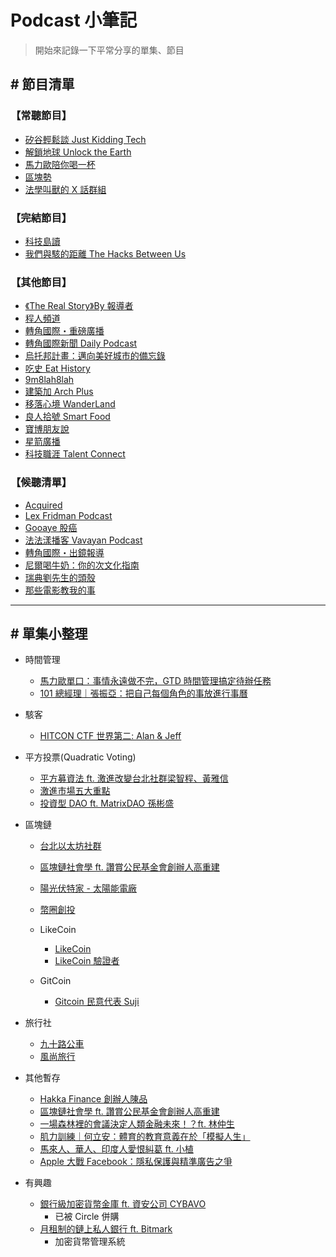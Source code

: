 ##### <!-- ref -->

###### <!-- 常聽節目 -->

[矽谷輕鬆談 just kidding tech]: https://podcasts.apple.com/tw/podcast/%E7%9F%BD%E8%B0%B7%E8%BC%95%E9%AC%86%E8%AB%87-just-kidding-tech/id1493189417
[解鎖地球 unlock the earth]: https://podcasts.apple.com/tw/podcast/%E8%A7%A3%E9%8E%96%E5%9C%B0%E7%90%83-unlock-the-earth/id1476564589
[馬力歐陪你喝一杯]: https://podcasts.apple.com/tw/podcast/%E9%A6%AC%E5%8A%9B%E6%AD%90%E9%99%AA%E4%BD%A0%E5%96%9D%E4%B8%80%E6%9D%AF/id1192212072
[區塊勢]: https://podcasts.apple.com/tw/podcast/%E5%8D%80%E5%A1%8A%E5%8B%A2/id1441274280
[《the real story》by 報導者]: https://podcasts.apple.com/tw/podcast/the-real-story-by-%E5%A0%B1%E5%B0%8E%E8%80%85/id1525816185
[程人頻道]: https://podcasts.apple.com/tw/podcast/%E7%A8%8B%E4%BA%BA%E9%A0%BB%E9%81%93/id1533113063
[轉角國際・重磅廣播]: https://podcasts.apple.com/tw/podcast/%E8%BD%89%E8%A7%92%E5%9C%8B%E9%9A%9B-%E9%87%8D%E7%A3%85%E5%BB%A3%E6%92%AD/id1202558455
[轉角國際新聞 daily podcast]: https://podcasts.apple.com/tw/podcast/%E8%BD%89%E8%A7%92%E5%9C%8B%E9%9A%9B%E6%96%B0%E8%81%9E-daily-podcast/id1469553043
[烏托邦計畫：邁向美好城市的備忘錄]: https://podcasts.apple.com/tw/podcast/%E7%83%8F%E6%89%98%E9%82%A6%E8%A8%88%E7%95%AB-%E9%82%81%E5%90%91%E7%BE%8E%E5%A5%BD%E5%9F%8E%E5%B8%82%E7%9A%84%E5%82%99%E5%BF%98%E9%8C%84/id1578610001
[法學叫獸的 x 話群組]: https://podcasts.apple.com/tw/podcast/%E6%B3%95%E5%AD%B8%E5%8F%AB%E7%8D%B8%E7%9A%84x%E8%A9%B1%E7%BE%A4%E7%B5%84/id1543589611
[寶博朋友說]: https://podcasts.apple.com/tw/podcast/%E5%AF%B6%E5%8D%9A%E6%9C%8B%E5%8F%8B%E8%AA%AA/id1484923390
[建築加 arch plus]: https://podcasts.apple.com/tw/podcast/%E5%BB%BA%E7%AF%89%E5%8A%A0-arch-plus/id1505803192
[移落心境 wanderland]: https://podcasts.apple.com/tw/podcast/%E7%A7%BB%E8%90%BD%E5%BF%83%E5%A2%83-wanderland/id1515532162
[9m8lah8lah]: https://podcasts.apple.com/tw/podcast/9m8lah8lah/id1517855276
[吃史 eat history]: https://podcasts.apple.com/tw/podcast/%E5%90%83%E5%8F%B2-eat-history/id1512632541
[星箭廣播]: https://podcasts.apple.com/tw/podcast/%E6%98%9F%E7%AE%AD%E5%BB%A3%E6%92%AD/id1459758276
[良人拾號 smart food]: https://podcasts.apple.com/tw/podcast/%E8%89%AF%E4%BA%BA%E6%8B%BE%E8%99%9Fsmart-food/id1412392029
[科技職涯 talent connect]: https://podcasts.apple.com/tw/podcast/%E7%A7%91%E6%8A%80%E8%81%B7%E6%B6%AF-talent-connect/id1500645516

###### <!-- 完結節目 -->

[科技島讀]: https://podcasts.apple.com/tw/podcast/%E7%A7%91%E6%8A%80%E5%B3%B6%E8%AE%80/id1264391007
[我們與駭的距離 the hacks between us]: https://podcasts.apple.com/tw/podcast/%E6%88%91%E5%80%91%E8%88%87%E9%A7%AD%E7%9A%84%E8%B7%9D%E9%9B%A2-the-hacks-between-us/id1516406528

###### <!-- 候聽清單 -->

[acquired]: https://podcasts.apple.com/tw/podcast/acquired/id1050462261
[lex fridman podcast]: https://podcasts.apple.com/tw/podcast/lex-fridman-podcast/id1434243584
[gooaye 股癌]: https://podcasts.apple.com/tw/podcast/gooaye-%E8%82%A1%E7%99%8C/id1500839292
[法法漾播客 vavayan podcast]: https://podcasts.apple.com/tw/podcast/%E6%B3%95%E6%B3%95%E6%BC%BE%E6%92%AD%E5%AE%A2vavayan-podcast/id1500383868
[轉角國際・出鏡報導]: https://podcasts.apple.com/tw/podcast/%E8%BD%89%E8%A7%92%E5%9C%8B%E9%9A%9B-%E5%87%BA%E9%8F%A1%E5%A0%B1%E5%B0%8E/id1615138951
[尼爾喝牛奶：你的次文化指南]: https://podcasts.apple.com/tw/podcast/%E5%B0%BC%E7%88%BE%E5%96%9D%E7%89%9B%E5%A5%B6-%E4%BD%A0%E7%9A%84%E6%AC%A1%E6%96%87%E5%8C%96%E6%8C%87%E5%8D%97/id1440108889
[瑞典劉先生的頭殼]: https://podcasts.apple.com/tw/podcast/%E7%91%9E%E5%85%B8%E5%8A%89%E5%85%88%E7%94%9F%E7%9A%84%E9%A0%AD%E6%AE%BC/id1503238087
[那些電影教我的事]: https://podcasts.apple.com/tw/podcast/%E9%82%A3%E4%BA%9B%E9%9B%BB%E5%BD%B1%E6%95%99%E6%88%91%E7%9A%84%E4%BA%8B/id1519378369

###### <!-- 單集小整理 -->

[gitcoin 民意代表 suji]: https://podcasts.apple.com/tw/podcast/%E5%8D%80%E5%A1%8A%E5%8B%A2/id1441274280?i=1000540557261
[幣圈創投]: https://podcasts.apple.com/tw/podcast/%E5%8D%80%E5%A1%8A%E5%8B%A2/id1441274280?i=1000533922690
[likecoin]: https://podcasts.apple.com/tw/podcast/%E5%8D%80%E5%A1%8A%E5%8B%A2/id1441274280?i=1000529520896
[區塊鏈社會學 ft. 讚賞公民基金會創辦人高重建]: https://podcasts.apple.com/tw/podcast/%E5%8D%80%E5%A1%8A%E5%8B%A2/id1441274280?i=1000484946425
[台北以太坊社群]: https://podcasts.apple.com/tw/podcast/%E5%8D%80%E5%A1%8A%E5%8B%A2/id1441274280?i=1000452821489
[likecoin 驗證者]: https://podcasts.apple.com/tw/podcast/%E5%8D%80%E5%A1%8A%E5%8B%A2/id1441274280?i=1000539819991
[月租制的鏈上私人銀行 ft. bitmark]: https://podcasts.apple.com/tw/podcast/%E5%8D%80%E5%A1%8A%E5%8B%A2/id1441274280?i=1000514136052
[風尚旅行]: https://podcasts.apple.com/tw/podcast/%E9%A6%AC%E5%8A%9B%E6%AD%90%E9%99%AA%E4%BD%A0%E5%96%9D%E4%B8%80%E6%9D%AF/id1192212072?i=1000496588708
[九十路公車]: https://podcasts.apple.com/tw/podcast/%E8%A7%A3%E9%8E%96%E5%9C%B0%E7%90%83-unlock-the-earth/id1476564589?i=1000578594355
[hakka finance 創辦人陳品]: https://podcasts.apple.com/tw/podcast/%E5%8D%80%E5%A1%8A%E5%8B%A2/id1441274280?i=1000523850915
[陽光伏特家 - 太陽能電廠]: https://podcasts.apple.com/tw/podcast/%E5%8D%80%E5%A1%8A%E5%8B%A2/id1441274280?i=1000480833455
[投資型 dao ft. matrixdao 孫彬盛]: https://podcasts.apple.com/tw/podcast/%E5%8D%80%E5%A1%8A%E5%8B%A2/id1441274280?i=1000554913186
[激進市場五大重點]: https://podcasts.apple.com/tw/podcast/%E5%AF%B6%E5%8D%9A%E6%9C%8B%E5%8F%8B%E8%AA%AA/id1484923390?i=1000456655038
[平方募資法 ft. 激進改變台北社群梁智程、黃雅信]: https://podcasts.apple.com/tw/podcast/%E5%8D%80%E5%A1%8A%E5%8B%A2/id1441274280?i=1000487129036
[銀行級加密貨幣金庫 ft. 資安公司 cybavo]: https://podcasts.apple.com/tw/podcast/%E5%8D%80%E5%A1%8A%E5%8B%A2/id1441274280?i=1000499079707
[馬力歐單口：事情永遠做不完，gtd 時間管理搞定待辦任務]: https://podcasts.apple.com/ca/podcast/%E6%98%A5%E6%97%A5%E8%BF%B7%E4%BD%A0%E5%AD%A3-%E9%A6%AC%E5%8A%9B%E6%AD%90%E5%96%AE%E5%8F%A3%E7%89%B9%E8%BC%AF-%E4%BA%8B%E6%83%85%E6%B0%B8%E9%81%A0%E5%81%9A%E4%B8%8D%E5%AE%8C-%E7%94%A8gtd%E6%99%82%E9%96%93%E7%AE%A1%E7%90%86%E4%B9%8B%E8%A1%93%E6%90%9E%E5%AE%9A%E5%BE%85%E8%BE%A6%E4%BB%BB%E5%8B%99/id1192212072?i=1000475401681
[101 總經理｜張振亞：把自己每個角色的事放進行事曆]: https://podcasts.apple.com/nz/podcast/s4ep24-%E5%8F%B0%E5%8C%97101%E7%B8%BD%E7%B6%93%E7%90%86-%E5%BC%B5%E6%8C%AF%E4%BA%9E-%E7%B6%93%E7%87%9F%E5%AE%B6%E5%BA%AD%E4%B9%9F%E9%9C%80%E8%A6%81%E7%AD%96%E7%95%A5-%E6%8A%8A%E8%87%AA%E5%B7%B1%E6%AF%8F%E5%80%8B%E8%A7%92%E8%89%B2%E8%A9%B2%E5%81%9A%E7%9A%84%E4%BA%8B%E6%94%BE%E9%80%B2%E8%A1%8C%E4%BA%8B%E6%9B%86%E5%B0%B1%E4%B8%8D%E6%9C%83%E7%84%A6%E6%85%AE/id1192212072?i=1000499559348
[區塊鏈社會學 ft. 讚賞公民基金會創辦人高重建]: https://podcasts.apple.com/tw/podcast/%E5%8D%80%E5%A1%8A%E5%8B%A2/id1441274280?i=1000484946425
[一場森林裡的會議決定人類金融未來！？ft. 林仲生]: https://podcasts.apple.com/tw/podcast/%E5%AF%B6%E5%8D%9A%E6%9C%8B%E5%8F%8B%E8%AA%AA/id1484923390?i=1000455346463
[肌力訓練｜何立安：體育的教育意義在於「模擬人生」]: https://podcasts.apple.com/tw/podcast/%E9%A6%AC%E5%8A%9B%E6%AD%90%E9%99%AA%E4%BD%A0%E5%96%9D%E4%B8%80%E6%9D%AF/id1192212072?i=1000488774682
[馬來人、華人、印度人愛恨糾葛 ft. 小植]: https://podcasts.apple.com/tw/podcast/%E8%A7%A3%E9%8E%96%E5%9C%B0%E7%90%83-unlock-the-earth/id1476564589?i=1000539102408
[apple 大戰 facebook：隱私保護與精準廣告之爭]: https://podcasts.apple.com/tw/podcast/%E7%9F%BD%E8%B0%B7%E8%BC%95%E9%AC%86%E8%AB%87-just-kidding-tech/id1493189417?i=1000509061572
[hitcon ctf 世界第二: alan & jeff]: https://podcasts.apple.com/tw/podcast/%E6%88%91%E5%80%91%E8%88%87%E9%A7%AD%E7%9A%84%E8%B7%9D%E9%9B%A2-the-hacks-between-us/id1516406528?i=1000504030181

# Podcast 小筆記

> 開始來記錄一下平常分享的單集、節目

## # 節目清單

### 【常聽節目】

- [矽谷輕鬆談 Just Kidding Tech]
- [解鎖地球 Unlock the Earth]
- [馬力歐陪你喝一杯]
- [區塊勢]
- [法學叫獸的 X 話群組]

### 【完結節目】

- [科技島讀]
- [我們與駭的距離 The Hacks Between Us]

### 【其他節目】

- [《The Real Story》By 報導者]
- [程人頻道]
- [轉角國際・重磅廣播]
- [轉角國際新聞 Daily Podcast]
- [烏托邦計畫：邁向美好城市的備忘錄]
- [吃史 Eat History]
- [9m8lah8lah]
- [建築加 Arch Plus]
- [移落心境 WanderLand]
- [良人拾號 Smart Food]
- [寶博朋友說]
- [星箭廣播]
- [科技職涯 Talent Connect]

### 【候聽清單】

- [Acquired]
- [Lex Fridman Podcast]
- [Gooaye 股癌]
- [法法漾播客 Vavayan Podcast]
- [轉角國際・出鏡報導]
- [尼爾喝牛奶：你的次文化指南]
- [瑞典劉先生的頭殼]
- [那些電影教我的事]

---

## # 單集小整理

- 時間管理

  - [馬力歐單口：事情永遠做不完，GTD 時間管理搞定待辦任務]
  - [101 總經理｜張振亞：把自己每個角色的事放進行事曆]

- 駭客

  - [HITCON CTF 世界第二: Alan & Jeff]

- 平方投票(Quadratic Voting)

  - [平方募資法 ft. 激進改變台北社群梁智程、黃雅信]
  - [激進市場五大重點]
  - [投資型 DAO ft. MatrixDAO 孫彬盛]

- 區塊鏈

  - [台北以太坊社群]
  - [區塊鏈社會學 ft. 讚賞公民基金會創辦人高重建]
  - [陽光伏特家 - 太陽能電廠]
  - [幣圈創投]

  - LikeCoin

    - [LikeCoin]
    - [LikeCoin 驗證者]

  - GitCoin
    - [Gitcoin 民意代表 Suji]

- 旅行社

  - [九十路公車]
  - [風尚旅行]

- 其他暫存

  - [Hakka Finance 創辦人陳品]
  - [區塊鏈社會學 ft. 讚賞公民基金會創辦人高重建]
  - [一場森林裡的會議決定人類金融未來！？ft. 林仲生]
  - [肌力訓練｜何立安：體育的教育意義在於「模擬人生」]
  - [馬來人、華人、印度人愛恨糾葛 ft. 小植]
  - [Apple 大戰 Facebook：隱私保護與精準廣告之爭]

- 有興趣

  - [銀行級加密貨幣金庫 ft. 資安公司 CYBAVO]
    - 已被 Circle 併購
  - [月租制的鏈上私人銀行 ft. Bitmark]
    - 加密貨幣管理系統
